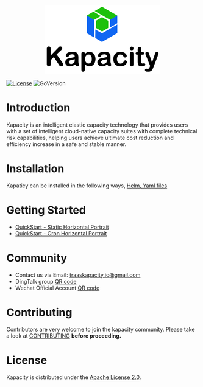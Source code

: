 <p align="center"><img src="docs/images/kapacity-icon.png" width="300"/></p>


[![License](https://img.shields.io/badge/license-Apache--2.0-green)](https://www.apache.org/licenses/LICENSE-2.0.html)
![GoVersion](https://img.shields.io/badge/go-v1.19%2B-blue)

# Introduction

Kapacity is an intelligent elastic capacity technology that provides users with a set of intelligent cloud-native
capacity suites with complete technical risk capabilities, helping users achieve ultimate cost reduction and efficiency
increase in a safe and stable manner.

# Installation

Kapaticy can be installed in the following ways, [Helm, Yaml files](docs/installation.md)

# Getting Started

- [QuickStart - Static Horizontal Portrait](docs/quickstart/static-portrait.md)
- [QuickStart - Cron Horizontal Portrait](docs/quickstart/static-portrait.md)

# Community

- Contact us via Email: traaskapacity.io@gmail.com
- DingTalk group [QR code](docs/images/dingtalk.png)
- Wechat Official Account [QR code](docs/images/wechat.png)

# Contributing

Contributors are very welcome to join the kapacity community. Please take a look at [CONTRIBUTING](docs/CONTRIBUTING.md)
**before proceeding.**

# License

Kapacity is distributed under the [Apache License 2.0](https://www.apache.org/licenses/LICENSE-2.0.html).